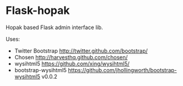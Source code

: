 # Flask-hopak

Hopak based Flask admin interface lib. 

Uses:

- Twitter Bootstrap <http://twitter.github.com/bootstrap/>
- Chosen <http://harvesthq.github.com/chosen/>
- wysihtml5 <https://github.com/xing/wysihtml5/>
- bootstrap-wysihtml5 <https://github.com/jhollingworth/bootstrap-wysihtml5> v0.0.2
